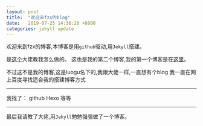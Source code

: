 ```yaml
---
layout: post
title:  "欢迎来fzx的blog"
date:   2019-07-25 14:36:28 +0800
categories: jekyll update
---
```

欢迎来到fzx的博客,本博客是用`github`驱动,用`Jekyll`搭建。


是[这个]大佬教我怎么做的。
这也是我的第二个博客,我的第一个博客是在[这里]。


不过这不是我的博客,这是luogu名下的,我跟大佬一样,一直想有个blog
我一直在网上百度寻找适合我的搭建博客方式

---
我找了：
github
Hexo
等等

---

最后我请教了大佬,用`Jekyll`勉勉强强做了一个博客。


[这个]: https://bambusoideae.cn/
[这里]: https://www.luogu.org/space/show?uid=208653
